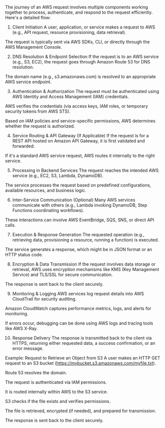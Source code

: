 The journey of an AWS request involves multiple components working together to process, authenticate, and respond to the request efficiently. Here's a detailed flow:

1. Client Initiation
A user, application, or service makes a request to AWS (e.g., API request, resource provisioning, data retrieval).

The request is typically sent via AWS SDKs, CLI, or directly through the AWS Management Console.

2. DNS Resolution & Endpoint Selection
If the request is to an AWS service (e.g., S3, EC2), the request goes through Amazon Route 53 for DNS resolution.

The domain name (e.g., s3.amazonaws.com) is resolved to an appropriate AWS service endpoint.

3. Authentication & Authorization
The request must be authenticated using AWS Identity and Access Management (IAM) credentials.

AWS verifies the credentials (via access keys, IAM roles, or temporary security tokens from AWS STS).

Based on IAM policies and service-specific permissions, AWS determines whether the request is authorized.

4. Service Routing & API Gateway (If Applicable)
If the request is for a REST API hosted on Amazon API Gateway, it is first validated and forwarded.

If it's a standard AWS service request, AWS routes it internally to the right service.

5. Processing in Backend Services
The request reaches the intended AWS service (e.g., EC2, S3, Lambda, DynamoDB).

The service processes the request based on predefined configurations, available resources, and business logic.

6. Inter-Service Communication (Optional)
Many AWS services communicate with others (e.g., Lambda invoking DynamoDB, Step Functions coordinating workflows).

These interactions can involve AWS EventBridge, SQS, SNS, or direct API calls.

7. Execution & Response Generation
The requested operation (e.g., retrieving data, provisioning a resource, running a function) is executed.

The service generates a response, which might be in JSON format or an HTTP status code.

8. Encryption & Data Transmission
If the request involves data storage or retrieval, AWS uses encryption mechanisms like KMS (Key Management Service) and TLS/SSL for secure communication.

The response is sent back to the client securely.

9. Monitoring & Logging
AWS services log request details into AWS CloudTrail for security auditing.

Amazon CloudWatch captures performance metrics, logs, and alerts for monitoring.

If errors occur, debugging can be done using AWS logs and tracing tools like AWS X-Ray.

10. Response Delivery
The response is transmitted back to the client via HTTPS, returning either requested data, a success confirmation, or an error message.

Example: Request to Retrieve an Object from S3
A user makes an HTTP GET request to an S3 bucket (https://mybucket.s3.amazonaws.com/myfile.txt).

Route 53 resolves the domain.

The request is authenticated via IAM permissions.

It is routed internally within AWS to the S3 service.

S3 checks if the file exists and verifies permissions.

The file is retrieved, encrypted (if needed), and prepared for transmission.

The response is sent back to the client securely.



